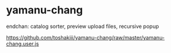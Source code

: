 # yamanu-chang
endchan: catalog sorter, preview upload files, recursive popup

https://github.com/toshakiii/yamanu-chang/raw/master/yamanu-chang.user.js